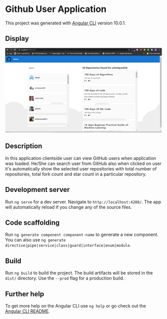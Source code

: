 # Github User Application

This project was generated with [Angular CLI](https://github.com/angular/angular-cli) version 10.0.1.

## Display
![Image of Application](src/assets/screenshot.png)

## Description
In this application clientside user can view GitHub users when application was loaded. He/She can search user from GitHub also when clicked on user it's automatically show the selected user repositories with total number of repositories, total fork count and star count in a particular repository.

## Development server

Run `ng serve` for a dev server. Navigate to `http://localhost:4200/`. The app will automatically reload if you change any of the source files.

## Code scaffolding

Run `ng generate component component-name` to generate a new component. You can also use `ng generate directive|pipe|service|class|guard|interface|enum|module`.

## Build

Run `ng build` to build the project. The build artifacts will be stored in the `dist/` directory. Use the `--prod` flag for a production build.

## Further help

To get more help on the Angular CLI use `ng help` or go check out the [Angular CLI README](https://github.com/angular/angular-cli/blob/master/README.md).
